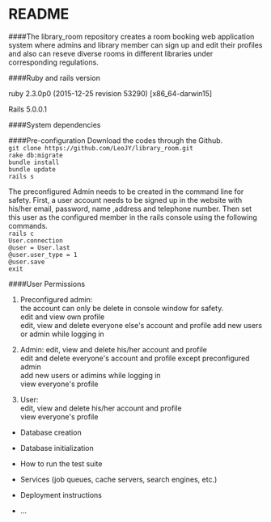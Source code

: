 README
=====
####The library_room repository creates a room booking web application system where admins and library member can sign up and edit their profiles and also can reseve diverse rooms in different libraries under corresponding regulations. 

####Ruby and rails version

 ruby 2.3.0p0 (2015-12-25 revision 53290) [x86_64-darwin15]
   
 Rails 5.0.0.1

####System dependencies

####Pre-configuration 
 Download the codes through the Github.  
`git clone https://github.com/LeoJY/library_room.git`  
`rake db:migrate`  
`bundle install`  
`bundle update`  
`rails s`  

The preconfigured Admin needs to be created in the command line for safety. 
First, a user account needs to be signed up in the website with his/her email, password, name ,address and telephone number. Then set this user as the configured member in the rails console using the following commands.  
`rails c`  
`User.connection`  
`@user = User.last`  
`@user.user_type = 1`  
`@user.save`  
`exit`  


####User Permissions
1. Preconfigured admin:  
the account can only be delete in console window for safety.  
edit and view own profile  
edit, view and delete everyone else's account and profile 
add new users or admin while logging in

2. Admin:
edit, view and delete his/her account and profile  
edit and delete everyone's account and profile  except preconfigured admin  
add new users or adimins while logging in  
view everyone's profile  

3. User:  
edit, view and delete his/her account and profile  
view everyone's profile  



* Database creation

* Database initialization

* How to run the test suite

* Services (job queues, cache servers, search engines, etc.)

* Deployment instructions

* ...
